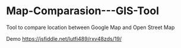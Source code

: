 # Map-Comparasion---GIS-Tool
Tool to compare location between Google Map and Open Street Map

Demo https://jsfiddle.net/lutfi489/rxv48zds/19/
